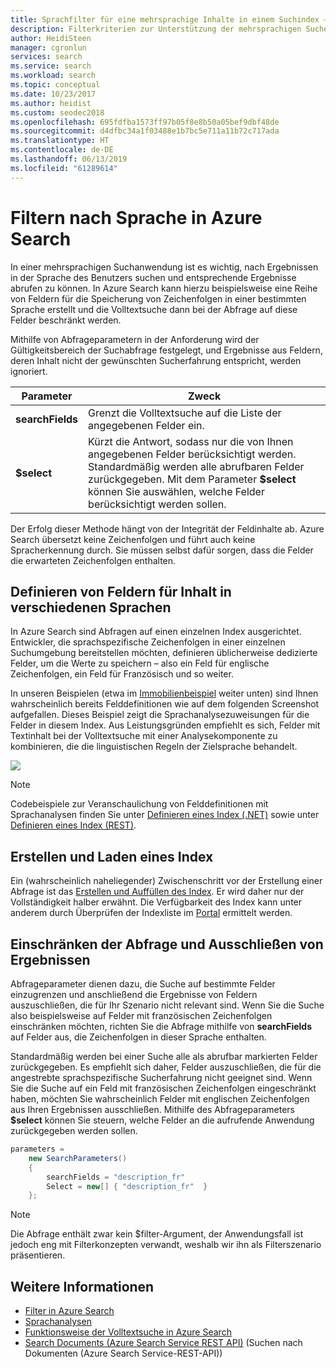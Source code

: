 ```yaml
---
title: Sprachfilter für eine mehrsprachige Inhalte in einem Suchindex – Azure Search
description: Filterkriterien zur Unterstützung der mehrsprachigen Suche, wobei der Gültigkeitsbereich der Suchabfrage auf sprachspezifische Felder festgelegt wird.
author: HeidiSteen
manager: cgronlun
services: search
ms.service: search
ms.workload: search
ms.topic: conceptual
ms.date: 10/23/2017
ms.author: heidist
ms.custom: seodec2018
ms.openlocfilehash: 695fdfba1573ff97b05f8e8b50a05bef9dbf48de
ms.sourcegitcommit: d4dfbc34a1f03488e1b7bc5e711a11b72c717ada
ms.translationtype: HT
ms.contentlocale: de-DE
ms.lasthandoff: 06/13/2019
ms.locfileid: "61289614"
---
```

# <a name="how-to-filter-by-language-in-azure-search"></a>Filtern nach Sprache in Azure Search 

In einer mehrsprachigen Suchanwendung ist es wichtig, nach Ergebnissen in der Sprache des Benutzers suchen und entsprechende Ergebnisse abrufen zu können. In Azure Search kann hierzu beispielsweise eine Reihe von Feldern für die Speicherung von Zeichenfolgen in einer bestimmten Sprache erstellt und die Volltextsuche dann bei der Abfrage auf diese Felder beschränkt werden.

Mithilfe von Abfrageparametern in der Anforderung wird der Gültigkeitsbereich der Suchabfrage festgelegt, und Ergebnisse aus Feldern, deren Inhalt nicht der gewünschten Sucherfahrung entspricht, werden ignoriert.

| Parameter | Zweck |
|-----------|--------------|
| **searchFields** | Grenzt die Volltextsuche auf die Liste der angegebenen Felder ein. |
| **$select** | Kürzt die Antwort, sodass nur die von Ihnen angegebenen Felder berücksichtigt werden. Standardmäßig werden alle abrufbaren Felder zurückgegeben. Mit dem Parameter **$select** können Sie auswählen, welche Felder berücksichtigt werden sollen. |

Der Erfolg dieser Methode hängt von der Integrität der Feldinhalte ab. Azure Search übersetzt keine Zeichenfolgen und führt auch keine Spracherkennung durch. Sie müssen selbst dafür sorgen, dass die Felder die erwarteten Zeichenfolgen enthalten.

## <a name="define-fields-for-content-in-different-languages"></a>Definieren von Feldern für Inhalt in verschiedenen Sprachen

In Azure Search sind Abfragen auf einen einzelnen Index ausgerichtet. Entwickler, die sprachspezifische Zeichenfolgen in einer einzelnen Suchumgebung bereitstellen möchten, definieren üblicherweise dedizierte Felder, um die Werte zu speichern – also ein Feld für englische Zeichenfolgen, ein Feld für Französisch und so weiter. 

In unseren Beispielen (etwa im [Immobilienbeispiel](search-get-started-portal.md) weiter unten) sind Ihnen wahrscheinlich bereits Felddefinitionen wie auf dem folgenden Screenshot aufgefallen. Dieses Beispiel zeigt die Sprachanalysezuweisungen für die Felder in diesem Index. Aus Leistungsgründen empfiehlt es sich, Felder mit Textinhalt bei der Volltextsuche mit einer Analysekomponente zu kombinieren, die die linguistischen Regeln der Zielsprache behandelt.

  ![](./media/search-filters-language/lang-fields.png)

> [!Note]
> Codebeispiele zur Veranschaulichung von Felddefinitionen mit Sprachanalysen finden Sie unter [Definieren eines Index (.NET)](https://docs.microsoft.com/azure/search/search-create-index-dotnet) sowie unter [Definieren eines Index (REST)](search-create-index-rest-api.md).

## <a name="build-and-load-an-index"></a>Erstellen und Laden eines Index

Ein (wahrscheinlich naheliegender) Zwischenschritt vor der Erstellung einer Abfrage ist das [Erstellen und Auffüllen des Index](https://docs.microsoft.com/azure/search/search-create-index-dotnet). Er wird daher nur der Vollständigkeit halber erwähnt. Die Verfügbarkeit des Index kann unter anderem durch Überprüfen der Indexliste im [Portal](https://portal.azure.com) ermittelt werden.

## <a name="constrain-the-query-and-trim-results"></a>Einschränken der Abfrage und Ausschließen von Ergebnissen

Abfrageparameter dienen dazu, die Suche auf bestimmte Felder einzugrenzen und anschließend die Ergebnisse von Feldern auszuschließen, die für Ihr Szenario nicht relevant sind. Wenn Sie die Suche also beispielsweise auf Felder mit französischen Zeichenfolgen einschränken möchten, richten Sie die Abfrage mithilfe von **searchFields** auf Felder aus, die Zeichenfolgen in dieser Sprache enthalten. 

Standardmäßig werden bei einer Suche alle als abrufbar markierten Felder zurückgegeben. Es empfiehlt sich daher, Felder auszuschließen, die für die angestrebte sprachspezifische Sucherfahrung nicht geeignet sind. Wenn Sie die Suche auf ein Feld mit französischen Zeichenfolgen eingeschränkt haben, möchten Sie wahrscheinlich Felder mit englischen Zeichenfolgen aus Ihren Ergebnissen ausschließen. Mithilfe des Abfrageparameters **$select** können Sie steuern, welche Felder an die aufrufende Anwendung zurückgegeben werden sollen.

```csharp
parameters =
    new SearchParameters()
    {
        searchFields = "description_fr" 
        Select = new[] { "description_fr"  }
    };
```
> [!Note]
> Die Abfrage enthält zwar kein $filter-Argument, der Anwendungsfall ist jedoch eng mit Filterkonzepten verwandt, weshalb wir ihn als Filterszenario präsentieren.

## <a name="see-also"></a>Weitere Informationen

+ [Filter in Azure Search](search-filters.md)
+ [Sprachanalysen](https://docs.microsoft.com/rest/api/searchservice/language-support)
+ [Funktionsweise der Volltextsuche in Azure Search](search-lucene-query-architecture.md)
+ [Search Documents (Azure Search Service REST API)](https://docs.microsoft.com/rest/api/searchservice/search-documents) (Suchen nach Dokumenten (Azure Search Service-REST-API))


